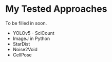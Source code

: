 # My Tested Approaches

To be filled in soon.

 * YOLOv5 - SciCount
 * ImageJ in Python
 * StarDist
 * Noise2Void
 * CellPose